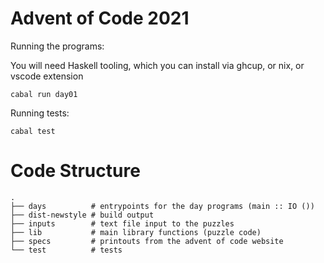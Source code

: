 Advent of Code 2021
=========== 

Running the programs:

You will need Haskell tooling, which you can
install via ghcup, or nix, or vscode extension

`cabal run day01`


Running tests:

`cabal test`

Code Structure
==============

```
.
├── days          # entrypoints for the day programs (main :: IO ())
├── dist-newstyle # build output
├── inputs        # text file input to the puzzles
├── lib           # main library functions (puzzle code)
├── specs         # printouts from the advent of code website
└── test          # tests
```